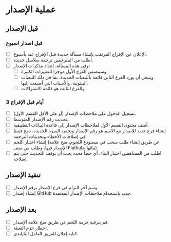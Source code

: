 # عملية الإصدار

## قبل الإصدار

### قبل اصدار اسبوع
- [ ] الإعلان عن الإفراج المرتقب بإنشاء مسألة جديدة قبل الإفراج عنه بأسبوع.
- [ ] اطلب من المترجمين ترجمة سلاسل جديدة.
- [ ] وفي هذه المسألة، إعداد مذكرات الإصدار:
  - [ ] وسيتضمن الفرع الأول موجزا للتغييرات الكبيرة.
  - [ ] وينبغي أن يورد الفرع الثاني قائمة بالتبعيات الجديدة، بما في ذلك التبعيات البيثونية، والأسباب التي أضيفت إليها.
  - [ ] والفرع الثالث هو قائمة الاشتراكات.

### 3 أيام قبل الإفراج
- [ ] تسجيل الدخول على ملاحظات الإصدار (أو على الأقل القسم الأول).
- [ ] تحديث رقم الإصدار المتوسط.
- [ ] أضف محتوى القسم الأول لملاحظات الإصدار إلى قاعدة البيانات التطبيقية.
- [ ] إنشاء فرع جديد للإصدار مع الاسم هو رقم الإصدار وتجميد الميزة الجديدة، دمج فقط في إصلاحات الأخطاء وتحديثات الترجمة.
- [ ] إنشاء اختبار اللحم (عن طريق إنشاء طلب سحب في مستودع اللحوم، ضخ علامة الإصدار فيها، وطلب من مبنى Flathub، بنائها).
- [ ] اطلب من المساهمين اختبار البناء. أي خطأ محدد يجب أن يوقف التحديث حتى يتم إصلاحه.

## تنفيذ الإصدار
- [ ] وسم آخر التزام في فرع الإصدار برقم الإصدار.
- [ ] إنشاء إصدار GitHub جديد باستخدام ملاحظات الإصدار المعتمدة.

## بعد الإصدار
- [ ] قم بترقية حزمة اللحم عن طريق ضخ علامة الإصدار.
- [ ] إخطار حزم التعبئة.
- [ ] كتابة إعلان للفريق العامل التايلندي.
